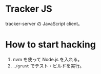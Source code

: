 # Tracker JS

tracker-server の JavaScript client。

# How to start hacking

1. nvm を使って Node.js を入れる。
2. `./grunt` でテスト・ビルドを実行。

